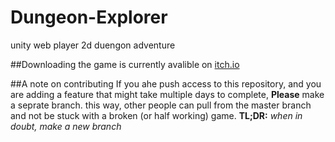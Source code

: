 Dungeon-Explorer
================

unity web player 2d duengon adventure

##Downloading
the game is currently avalible on [itch.io](http://johnsmith0508.itch.io/dungeon-explorer-demo)

##A note on contributing
If you ahe push access to this repository, and you are adding a feature that might take multiple days to complete, __Please__ make a seprate branch.
this way, other people can pull from the master branch and not be stuck with a broken (or half working) game.
__TL;DR:__ _when in doubt, make a new branch_
